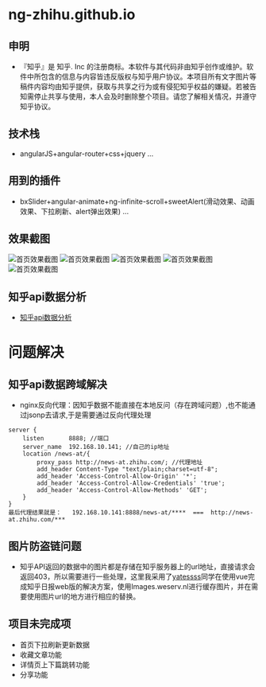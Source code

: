 # ng-zhihu.github.io
## 申明
*   『知乎』是 知乎. Inc 的注册商标。本软件与其代码非由知乎创作或维护。软件中所包含的信息与内容皆违反版权与知乎用户协议。本项目所有文字图片等稿件内容均由知乎提供，获取与共享之行为或有侵犯知乎权益的嫌疑。若被告知需停止共享与使用，本人会及时删除整个项目。请您了解相关情况，并遵守知乎协议。

## 技术栈
*   angularJS+angular-router+css+jquery ...

## 用到的插件
*   bxSlider+angular-animate+ng-infinite-scroll+sweetAlert(滑动效果、动画效果、下拉刷新、alert弹出效果) ...

## 效果截图
![首页效果截图](https://github.com/Lc080827/ng-zhihu.github.io/blob/master/images/QQ%E5%9B%BE%E7%89%8720180312105003.png)
![首页效果截图](https://github.com/Lc080827/ng-zhihu.github.io/blob/master/images/daohang_github.png)
![首页效果截图](https://github.com/Lc080827/ng-zhihu.github.io/blob/master/images/list_github.png)
![首页效果截图](https://github.com/Lc080827/ng-zhihu.github.io/blob/master/images/comment_github.png)
![首页效果截图](https://github.com/Lc080827/ng-zhihu.github.io/blob/master/images/commentDetail_github.png)


## 知乎api数据分析
*   [知乎api数据分析](https://github.com/izzyleung/ZhihuDailyPurify/wiki/%E7%9F%A5%E4%B9%8E%E6%97%A5%E6%8A%A5-API-%E5%88%86%E6%9E%90)

# 问题解决
## 知乎api数据跨域解决
*   nginx反向代理：因知乎数据不能直接在本地反问（存在跨域问题）,也不能通过jsonp去请求,于是需要通过反向代理处理
```nginx配置
server {
    listen       8888; //端口
    server_name  192.168.10.141; //自己的ip地址
	location /news-at/{
	    proxy_pass http://news-at.zhihu.com/; //代理地址
	    add_header Content-Type "text/plain;charset=utf-8";
	    add_header 'Access-Control-Allow-Origin' '*';
	    add_header 'Access-Control-Allow-Credentials' 'true';
	    add_header 'Access-Control-Allow-Methods' 'GET';
	}
}
最后代理结果就是：   192.168.10.141:8888/news-at/****  ===  http://news-at.zhihu.com/***
```

## 图片防盗链问题
*   知乎API返回的数据中的图片都是存储在知乎服务器上的url地址，直接请求会返回403，所以需要进行一些处理，这里我采用了[yatessss](http://www.yatessss.com/2016/07/08/%E4%BD%BF%E7%94%A8vue%E5%AE%8C%E6%88%90%E7%9F%A5%E4%B9%8E%E6%97%A5%E6%8A%A5web%E7%89%88.html)同学在使用vue完成知乎日报web版的解决方案，使用Images.weserv.nl进行缓存图片，并在需要使用图片url的地方进行相应的替换。

## 项目未完成项
*   首页下拉刷新更新数据
*   收藏文章功能
*   详情页上下篇跳转功能
*   分享功能